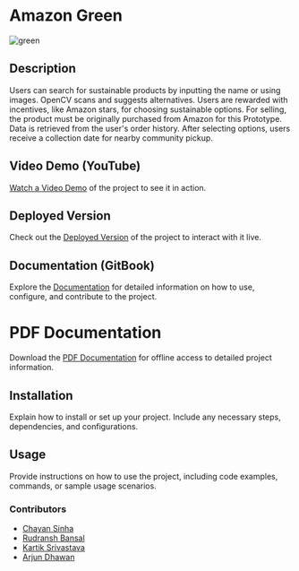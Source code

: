 # Amazon Green

<p align="center">
  
![green](https://github.com/arjundvn24/hackAmazon/assets/71541766/ad7133f1-d92d-4ad1-926d-98e55d58ff8a)

</p>








## Description

Users can search for sustainable products by inputting the name or using images. OpenCV scans and
suggests alternatives.
Users are rewarded with incentives, like Amazon stars, for choosing sustainable options.
For selling, the product must be originally purchased from Amazon for this Prototype.
Data is retrieved from the user's order history. After selecting options, users receive a collection date for
nearby community pickup.

## Video Demo (YouTube)

[Watch a Video Demo](https://www.youtube.com/your-video-link) of the project to see it in action.

## Deployed Version

Check out the [Deployed Version](http://43.204.19.152:3000/) of the project to interact with it live.

## Documentation (GitBook)

Explore the [Documentation](https://app.gitbook.com/o/1aqUfxq0bAnZN6mulnf1/s/AlnoJHGrXy7l91v6HLwH/) for detailed information on how to use, configure, and contribute to the project.

# PDF Documentation

Download the [PDF Documentation](https://drive.google.com/file/d/1rANX3TfqNVHviZ8Epdbm63qqTj40VF3p/view?usp=sharing) for offline access to detailed project information.


## Installation

Explain how to install or set up your project. Include any necessary steps, dependencies, and configurations.

## Usage

Provide instructions on how to use the project, including code examples, commands, or sample usage scenarios.


### Contributors

- [Chayan Sinha](https://github.com/csinha134)
- [Rudransh Bansal](https://github.com/rudranshbansal)
- [Kartik Srivastava](https://github.com/KARTIK5667)
- [Arjun Dhawan](https://github.com/arjundvn24)



